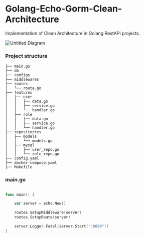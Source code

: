 # Golang-Echo-Gorm-Clean-Architecture

Implementation of Clean Architecture in Golang RestAPI projects.


![Untitled Diagram](https://user-images.githubusercontent.com/15135199/150567366-5ea535bf-07ac-4049-a24b-44a0cd5c21cf.png)

### Project structure

    ├── main.go
    ├── db
    ├── configs
    ├── middlewares
    ├── routes
    │   └── route.go
    ├── features
    │   ├── user
    │   │   ├── data.go
    │   │   ├── service.go
    │   │   └── handler.go
    │   ├── role
    │   │   ├── data.go
    │   │   ├── service.go
    │   │   └── handler.go
    ├── repositories
    │   ├── models
    │   │   └── models.go
    │   ├── mysql
    │   │   ├── user_repo.go
    │   │   └── role_repo.go
    ├── config.yaml
    ├── docker-compose.yaml
    ├── Makefile

### main.go 

```go

func main() {

	var server = echo.New()

	routes.SetupMiddleware(server)
	routes.SetupRoute(server)

	server.Logger.Fatal(server.Start(":8080"))
}

```
